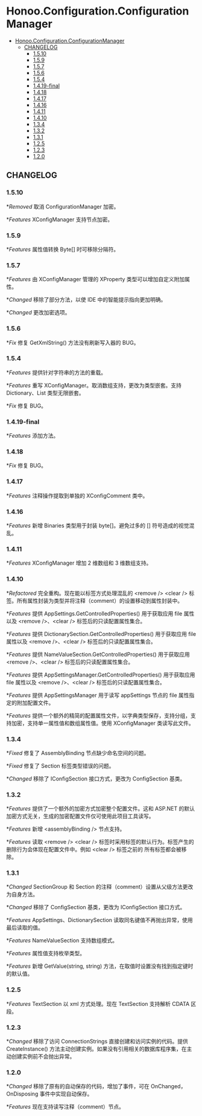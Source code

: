 # Honoo.Configuration.ConfigurationManager

<!-- @import "[TOC]" {cmd="toc" depthFrom=1 depthTo=6 orderedList=false} -->

<!-- code_chunk_output -->

- [Honoo.Configuration.ConfigurationManager](#honooconfigurationconfigurationmanager)
  - [CHANGELOG](#changelog)
    - [1.5.10](#1510)
    - [1.5.9](#159)
    - [1.5.7](#157)
    - [1.5.6](#156)
    - [1.5.4](#154)
    - [1.4.19-final](#1419-final)
    - [1.4.18](#1418)
    - [1.4.17](#1417)
    - [1.4.16](#1416)
    - [1.4.11](#1411)
    - [1.4.10](#1410)
    - [1.3.4](#134)
    - [1.3.2](#132)
    - [1.3.1](#131)
    - [1.2.5](#125)
    - [1.2.3](#123)
    - [1.2.0](#120)

<!-- /code_chunk_output -->

## CHANGELOG

### 1.5.10

**Removed* 取消 ConfigurationManager 加密。

**Features* XConfigManager 支持节点加密。

### 1.5.9

**Features* 属性值转换 Byte[] 时可移除分隔符。

### 1.5.7

**Features* 由 XConfigManager 管理的 XProperty 类型可以增加自定义附加属性。

**Changed* 移除了部分方法，以使 IDE 中的智能提示指向更加明确。

**Changed* 更改加密选项。

### 1.5.6

**Fix* 修复 GetXmlString() 方法没有刷新写入器的 BUG。

### 1.5.4

**Features* 提供针对字符串的方法的重载。

**Features* 重写 XConfigManager。取消数组支持，更改为类型嵌套。支持 Dictionary、List 类型无限嵌套。

**Fix* 修复 BUG。

### 1.4.19-final

**Features* 添加方法。

### 1.4.18

**Fix* 修复 BUG。

### 1.4.17

**Features* 注释操作提取到单独的 XConfigComment 类中。

### 1.4.16

**Features* 新增 Binaries 类型用于封装 byte[]。避免过多的 [] 符号造成的视觉混乱。

### 1.4.11

**Features* XConfigManager 增加 2 维数组和 3 维数组支持。

### 1.4.10

**Refactored* 完全重构。现在能以标签方式处理混乱的 &lt;remove /&gt; &lt;clear /&gt; 标签。所有属性封装为类型并将注释（comment）的设置移动到属性封装中。

**Features* 提供 AppSettings.GetControlledProperties() 用于获取应用 file 属性以及 &lt;remove /&gt;、&lt;clear /&gt; 标签后的只读配置属性集合。

**Features* 提供 DictionarySection.GetControlledProperties() 用于获取应用 file 属性以及 &lt;remove /&gt;、&lt;clear /&gt; 标签后的只读配置属性集合。

**Features* 提供 NameValueSection.GetControlledProperties() 用于获取应用 &lt;remove /&gt;、&lt;clear /&gt; 标签后的只读配置属性集合。

**Features* 提供 AppSettingsManager.GetControlledProperties() 用于获取应用 file 属性以及 &lt;remove /&gt;、&lt;clear /&gt; 标签后的只读配置属性集合。

**Features* 提供 AppSettingsManager 用于读写 appSettings 节点的 file 属性指定的附加配置文件。

**Features* 提供一个额外的精简的配置属性文件，以字典类型保存，支持分组，支持加密，支持单一属性值和数组属性值。使用 XConfigManager 类读写此文件。

### 1.3.4

**Fixed* 修复了 AssemblyBinding 节点缺少命名空间的问题。

**Fixed* 修复了 Section 标签类型错误的问题。

**Changed* 移除了 IConfigSection 接口方式，更改为 ConfigSection 基类。

### 1.3.2

**Features* 提供了一个额外的加密方式加密整个配置文件。这和 ASP.NET 的默认加密方式无关，生成的加密配置文件仅可使用此项目工具读写。

**Features* 新增 &lt;assemblyBinding /&gt; 节点支持。

**Features* 读取 &lt;remove /&gt; &lt;clear /&gt; 标签时采用标签的默认行为。标签产生的删除行为会体现在配置文件中。例如 &lt;clear /&gt; 标签之前的 所有标签都会被移除。

### 1.3.1

**Changed* SectionGroup 和 Section 的注释（comment）设置从父级方法更改为自身方法。

**Changed* 移除了 ConfigSection 基类，更改为 IConfigSection 接口方式。

**Features* AppSettings、DictionarySection 读取同名键值不再抛出异常，使用最后读取的值。

**Features* NameValueSection 支持数组模式。

**Features* 属性值支持枚举类型。

**Features* 新增 GetValue(string, string) 方法，在取值时设置没有找到指定键时的默认值。

### 1.2.5

**Features* TextSection 以 xml 方式处理。现在 TextSection 支持解析 CDATA 区段。

### 1.2.3

**Changed* 移除了访问 ConnectionStrings 直接创建和访问实例的代码。提供 CreateInstance() 方法主动创建实例。如果没有引用相关的数据库程序集，在主动创建实例前不会抛出异常。

### 1.2.0

**Changed* 移除了原有的自动保存的代码，增加了事件，可在 OnChanged，OnDisposing 事件中实现自动保存。

**Features* 现在支持读写注释（comment）节点。
